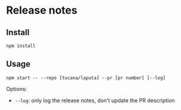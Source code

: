 # Release notes

## Install

    npm install

## Usage

    npm start -- --repo [tucana/laputa] --pr [pr number] [--log]

Options:
- `--log`: only log the release notes, don't update the PR description
